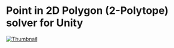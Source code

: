 # Point in 2D Polygon (2-Polytope) solver for Unity

[![Thumbnail](http://img.youtube.com/vi/_Mg8M-A-My4/0.jpg)](https://youtu.be/_Mg8M-A-My4)

